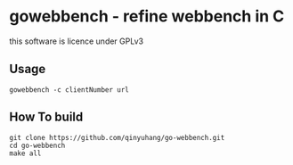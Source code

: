 # gowebbench - refine webbench in C

this software is licence under GPLv3

## Usage
```
gowebbench -c clientNumber url
```

## How To build
```
git clone https://github.com/qinyuhang/go-webbench.git
cd go-webbench
make all
```

